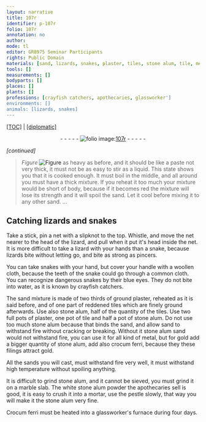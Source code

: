```yaml
---
layout: narrative
title: 107r
identifier: p-107r
folio: 107r
annotation: no
author:
mode: tl
editor: GR8975 Seminar Participants
rights: Public Domain
materials: [sand, lizards, snakes, plaster, tiles, stone alum, tile, metal, gold, crocum ferri, filings, sands, marble, Crocum ferri]
tools: []
measurements: []
bodyparts: []
places: []
plants: []
professions: [crayfish catchers, apothecaries, glassworker']
environments: []
animals: [lizards, snakes]
---
```


<p><a href="{{ site.baseurl }}/translation/">[TOC]</a> | <a href="{{ site.baseurl }}/texts/p-107r_tc/" target="_blank">[diplomatic]</a></p><div class="folio" align="center">- - - - - <a href="http://gallica.bnf.fr/ark:/12148/btv1b10500001g/f219.image" target="_blank"><img src="https://cu-mkp.github.io/2017-workshop-edition/assets/photo-icon.png" alt="folio image: " style="display:inline-block; margin-bottom:-3px;"/>107r</a> - - - - - </div>  
 
*[continued]*
 
 
> *Figure*
> <a href="https://drive.google.com/open?id=0B9-oNrvWdlO5RFFFT3hSbnlGaVU" target="_blank"><img src="https://cu-mkp.github.io/GR8975-edition/assets/photo-icon.png" alt="Figure" style="display:inline-block; margin-bottom:-3px;"/></a>
 as heavy as before, and it should be like a paste not very thick, it must not be as easy to stir as a liquid. This state shows you that it is cooked enough. It must boil in the middle, and all around you must have a thick mixture. If you reheat it too much your mixture would be short of body, because if it becomes red the mixture will lose its strength and it will spoil the <span class="m">sand</span>. Let it cool before mixing it to any other <span class="m">sand</span>. <span class="x">…</span>
 
 
  

## Catching <span class="m"><span class="al">lizards</span></span> and <span class="m"><span class="al">snakes</span></span>

 
Take a stick, pin a net with a slipknot to the top. Whistle, and move the net nearer to the head of the lizard, and pull when it put it's head inside the net. It is more difficult to take a lizard with your hands than a snake, because lizards bite without letting go, and bite as strong as pincers.
 
You can take snakes with your hand, but cover your handle with a woollen cloth, because the teeth of the snake could go through a common cloth. You can recognize dangerous snakes by their blue eyes. They do not bite into water, as it is known by <span class="pro">crayfish catchers</span>.
 
The <span class="m">sand</span> mixture is made of two thirds of ground <span class="m">plaster</span>, reheated as it is said before, and of one part of reddened <span class="m">tiles</span> which are finely ground afterwards. Use also <span class="m">stone alum</span>, half of the quantity of the <span class="m">tiles</span>. Use two full pots of <span class="m">plaster</span>, one pot of <span class="m">tile</span> and half a pot of <span class="m">stone alum</span>. Do not use too much <span class="m">stone alum</span> because that binds the <span class="m">sand</span>, and allow <span class="m">sand</span> to withstand fire without cracking or breaking. Without it <span class="x"><span class="m">stone alum</span></span> <span class="m">sand</span> would not withstand fire, you can use it for all kind of <span class="m">metal</span>, but for <span class="m">gold</span> add a bigger quantity of <span class="m">stone alum</span>, add also <span class="m">crocum ferri</span>, because they <span class="x">these <span class="m">filings</span></span> attract <span class="m">gold</span>.
 
All the <span class="m">sands</span> you will cast, must withstand fire very well, it must withstand high temperature without spoiling anything.
 
It is difficult to grind <span class="m">stone alum</span>, and it cannot be sieved, you must grind it on a <span class="m">marble</span> slab. The white <span class="x"><span class="m">stone alum</span></span> powder the <span class="pro">apothecaries</span> sell is good, it is easy to crush it into a mortar, use the pestle slowly, that way you will make it <span class="x">the <span class="m">stone alum</span></span> very fine.
 
<span class="m">Crocum ferri</span> must be heated into a <span class="pro">glassworker'</span>s furnace during four days.
 
